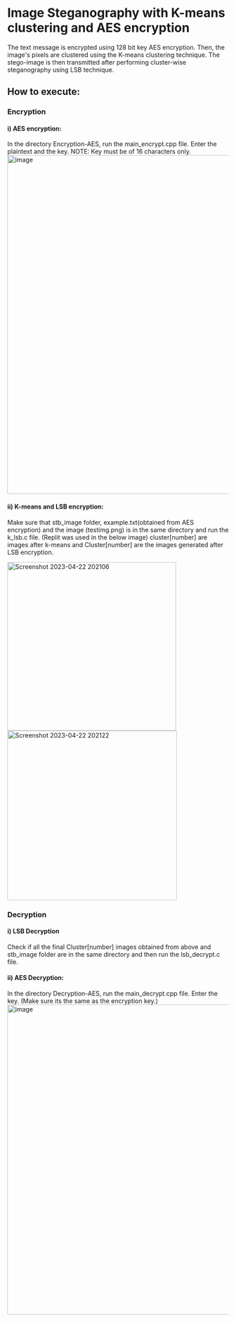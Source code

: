 # Image Steganography with K-means clustering and AES encryption
The text message is encrypted using 128 bit key AES encryption. Then, the image's pixels are clustered using the K-means clustering technique. The stego-image is then transmitted after performing cluster-wise steganography using LSB technique. 

## How to execute:
### Encryption
#### i) AES encryption:
In the directory Encryption-AES, run the main_encrypt.cpp file. Enter the plaintext and the key.
NOTE: Key must be of 16 characters only.
<img width="772" alt="image" src="https://user-images.githubusercontent.com/105154462/233543028-09f5af75-9617-4ba7-83f1-b9b010ac867f.png">

#### ii) K-means and LSB encryption:
Make sure that stb_image folder, example.txt(obtained from AES encryption) and the image (testimg.png) is in the same directory and run the k_lsb.c file. (Replit was used in the below image)
cluster[number] are images after k-means and Cluster[number] are the images generated after LSB encryption.

<img width="384" alt="Screenshot 2023-04-22 202106" src="https://user-images.githubusercontent.com/105167498/233803615-8e792601-dfa8-4670-8d3d-b54b8dd5a99c.png">
<img width="386" alt="Screenshot 2023-04-22 202122" src="https://user-images.githubusercontent.com/105167498/233803637-03630ae5-7863-47f3-b2eb-fdf91e45a504.png">

### Decryption
#### i) LSB Decryption
Check if all the final Cluster[number] images obtained from above and stb_image folder are in the same directory and then run the lsb_decrypt.c file.



#### ii) AES Decryption:
In the directory Decryption-AES, run the main_decrypt.cpp file. Enter the key. (Make sure its the same as the encryption key.)
<img width="706" alt="image" src="https://user-images.githubusercontent.com/105154462/233543154-3dd45fba-d686-41ef-9f86-47ff6ee05ad7.png">
